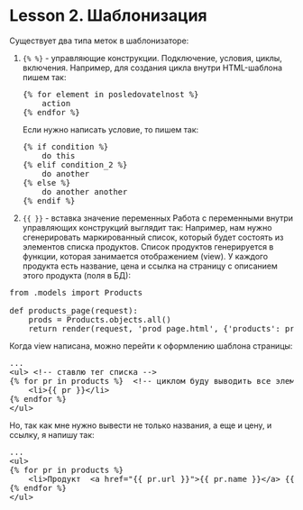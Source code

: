 # Lesson 2. Шаблонизация 

Существует два типа меток в шаблонизаторе:
 1. <code>{% %}</code> - управляющие конструкции. Подключение, условия, циклы, включения. Например, для создания цикла внутри HTML-шаблона пишем так:
    <pre>{% for element in posledovatelnost %}
        action
    {% endfor %}</pre>
    Если нужно написать условие, то пишем так:
    <pre>{% if condition %}
        do this
    {% elif condition_2 %}
        do another
    {% else %}
        do another another
    {% endif %}
    </pre>
2. <code>{{ }}</code> - вставка значение переменных 
Работа с переменными внутри управляющих конструкций выглядит так: Например, нам нужно сгенерировать маркированный список, который будет состоять из элементов списка продуктов. 
Список продуктов генерируется в функции, которая занимается отображением (view).
У каждого продукта есть название, цена и ссылка на страницу с описанием 
этого продукта (поля в БД):

<pre>
from .models import Products

def products_page(request):
    prods = Products.objects.all()
    return render(request, 'prod_page.html', {'products': products})
</pre>
Когда view написана, можно перейти к оформлению шаблона страницы:
<pre>
...
&lt;ul&gt; &lt;!-- ставлю тег списка --&gt;
{% for pr in products %}  &lt;!-- циклом буду выводить все элементы на странице --&gt;
    &lt;li&gt;{{ pr }}&lt;/li&gt;
{% endfor %}
&lt;/ul&gt;
</pre>
Но, так как мне нужно вывести не только названия, а еще и цену, и ссылку, я напишу так:
<pre>
...
&lt;ul&gt;
{% for pr in products %} 
    &lt;li&gt;Продукт  &lt;a href="{{ pr.url }}"&gt;{{ pr.name }}&lt;/a&gt; {{ pr.price }} руб.&lt;/li&gt;
{% endfor %}
&lt;/ul&gt;
</pre>